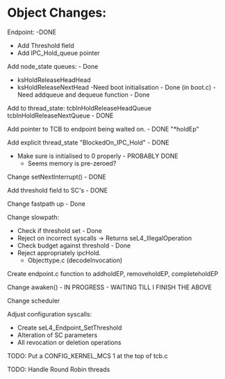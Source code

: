 # Object Changes:
Endpoint: -DONE
- Add Threshold field
- Add IPC_Hold_queue pointer


Add node_state queues: - Done
- ksHoldReleaseHeadHead
- ksHoldReleaseNextHead
-Need boot initialisation - Done (in boot.c)
-Need addqueue and dequeue function - Done

Add to thread_state: tcbInHoldReleaseHeadQueue tcbInHoldReleaseNextQueue - DONE

Add pointer to TCB to endpoint being waited on. - DONE "*holdEp"

Add explicit thread_state "BlockedOn_IPC_Hold" - DONE

- Make sure is initialised to 0 properly - PROBABLY DONE
    - Seems memory is pre-zeroed?

Change setNextInterrupt() - DONE

Add threshold field to SC's - DONE



Change fastpath up - Done


Change slowpath:
- Check if threshold set - Done
- Reject on incorrect syscalls -> Returns seL4_IllegalOperation
- Check budget against threshold - Done
- Reject appropriately ipcHold.
    * Objecttype.c  (decodeInvocation)

Create endpoint.c function to addholdEP, removeholdEP, completeholdEP

Change awaken() - IN PROGRESS - WAITING TILL I FINISH THE ABOVE

Change scheduler


Adjust configuration syscalls:
- Create seL4\_Endpoint\_SetThreshold
- Alteration of SC parameters
- All revocation or deletion operations


TODO: Put a CONFIG_KERNEL_MCS 1 at the top of tcb.c

TODO: Handle Round Robin threads